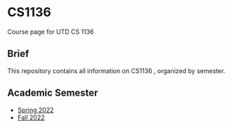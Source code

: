 # CS1136
Course page for UTD CS 1136


## Brief

This repository contains all information on CS1136 , organized by semester.

## Academic Semester

- [Spring 2022](sp2022)
- [Fall 2022](fl2022)
